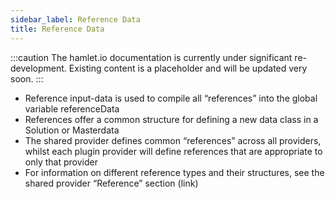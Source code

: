 ```yaml
---
sidebar_label: Reference Data
title: Reference Data
---
```

:::caution
The hamlet.io documentation is currently under significant re-development. Existing content is a placeholder and will be updated very soon.
:::

* Reference input-data is used to compile all “references” into the global variable  referenceData 
* References offer a common structure for defining a new data class in a Solution or Masterdata
* The shared provider defines common “references” across all providers, whilst each plugin provider will define references that are appropriate to only that provider
* For information on different reference types and their structures, see the shared provider “Reference” section (link)
